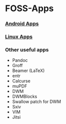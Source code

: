 # FOSS-Apps

### [Android Apps](https://github.com/ShobhanKarthick/FOSS-Apps/blob/master/Android.md)

### [Linux Apps](https://github.com/ShobhanKarthick/FOSS-Apps/blob/master/Linux.md)

### Other useful apps

+ Pandoc 
+ Groff
+ Beamer (LaTeX)
+ entr
+ Calcurse
+ muPDF
+ DWM
+ DWMBlocks
+ Swallow patch for DWM
+ Sxiv
+ VIM
+ Jitsi
